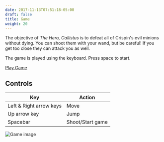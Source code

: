 ```yaml
---
date: 2017-11-13T07:51:18-05:00
draft: false
title: Game
weight: 20
---
```


The objective of *The Hero, Callistus* is to defeat all of Crispin's evil
minions without dying. You can shoot them with your wand, but be careful! If you
get too close they can attack you as well.

The game is played using the keyboard. Press space to start.

<a href="#" class="button icon fa-play">Play Game</a>

## Controls

| Key                     | Action           |
| ----------------------- | ---------------- |
| Left & Right arrow keys | Move             |
| Up arrow key            | Jump             |
| Spacebar                | Shoot/Start game |

![Game image](images/game/game-3.png)

